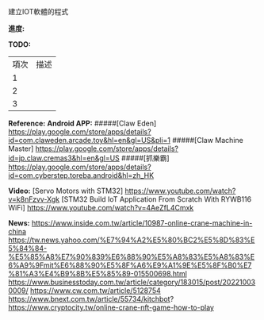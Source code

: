 建立IOT軟體的程式

**進度:**


**TODO:**
<table>
  <tr>
    <td>項次</td>
    <td>描述</td>
  </tr>
  <tr>
    <td>1</td>
    <td></td>
  </tr>
  <tr>
    <td>2</td>
    <td></td>
  </tr>
  <tr>
    <td>3</td>
    <td></td>
  </tr>
</table>

**Reference:**
  **Android APP:**
    #####[Claw Eden] https://play.google.com/store/apps/details?id=com.claweden.arcade.toy&hl=en&gl=US&pli=1
    #####[Claw Machine Master] https://play.google.com/store/apps/details?id=jp.claw.cremas3&hl=en&gl=US
    #####[抓樂霸] https://play.google.com/store/apps/details?id=com.cyberstep.toreba.android&hl=zh_HK
    
  **Video:**
    [Servo Motors with STM32] https://www.youtube.com/watch?v=k8nFzvv-Xgk
    [STM32 Build IoT Application From Scratch With RYWB116 WiFi] https://www.youtube.com/watch?v=4AeZfL4Cmxk

  **News:**
    https://www.inside.com.tw/article/10987-online-crane-machine-in-china
    https://tw.news.yahoo.com/%E7%94%A2%E5%80%BC2%E5%8D%83%E5%84%84-%E5%85%A8%E7%90%839%E6%88%90%E5%A8%83%E5%A8%83%E6%A9%9Fmit%E6%88%90%E5%8F%A6%E9%A1%9E%E5%8F%B0%E7%81%A3%E4%B9%8B%E5%85%89-015500698.html
    https://www.businesstoday.com.tw/article/category/183015/post/202210030009/
    https://www.cw.com.tw/article/5128754
    https://www.bnext.com.tw/article/55734/kitchbot?
    https://www.cryptocity.tw/online-crane-nft-game-how-to-play
